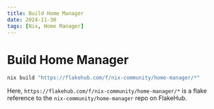 ```yaml
---
title: Build Home Manager
date: 2024-11-30
tags: [Nix, Home Manager]
---
```


# Build Home Manager

```nix
nix build "https://flakehub.com/f/nix-community/home-manager/*"
```

Here, `https://flakehub.com/f/nix-community/home-manager/*` is a flake reference
to the `nix-community/home-manager` repo on FlakeHub.
